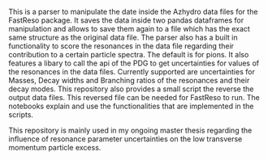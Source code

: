This is a parser to manipulate the date inside the Azhydro data files for the FastReso package. It saves the data inside two pandas dataframes for manipulation and allows to save them again to a file which has the exact same structure as the original data file.
The parser also has a built in functionality to score the resonances in the data file regarding their contribution to a certain particle spectra. The default is for pions.
It also features a libary to call the api of the PDG to get uncertainties for values of the resonances in the data files. Currently supported are uncertainties for Masses, Decay widths and Branching ratios of the resonances and their decay modes.
This repository also provides a small script the reverse the output data files. This reversed file can be needed for FastReso to run.
The notebooks explain and use the functionalities that are implemented in the scripts.

This repository is mainly used in my ongoing master thesis regarding the influence of resonance parameter uncertainties on the low transverse momentum particle excess.